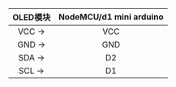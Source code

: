 | OLED模块 | NodeMCU/d1 mini arduino| 
| :----: | :----:  |
| VCC ->| VCC | 
| GND ->| GND | 
| SDA ->| D2 | 
| SCL ->| D1 | 

